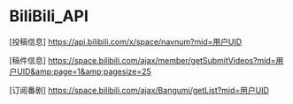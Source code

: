 # BiliBili_API

[投稿信息]
https://api.bilibili.com/x/space/navnum?mid=用户UID

[稿件信息]
https://space.bilibili.com/ajax/member/getSubmitVideos?mid=用户UID&amp;page=1&amp;pagesize=25

[订阅番剧]
https://space.bilibili.com/ajax/Bangumi/getList?mid=用户UID
